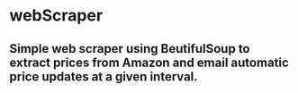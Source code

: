 # webScraper

## Simple web scraper using BeutifulSoup to extract prices from Amazon and email automatic price updates at a given interval.
